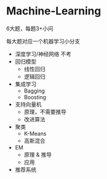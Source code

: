 # Machine-Learning

6大题，每题3+小问

每大题对应一个机器学习小分支

- 深度学习/神经网络 不考
- 回归模型
  - 线性回归
  - 逻辑回归
- 集成学习
  - Bagging
  - Boosting
- 支持向量机
  - 原理，不需要推导
  - 改进算法
- 聚类
  - K-Means
  - 高斯混合
- EM
  - 原理 & 推导
  - 应用
- 推荐系统